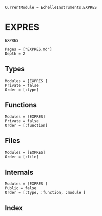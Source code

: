 ```@meta
CurrentModule = EchelleInstruments.EXPRES
```

# EXPRES

```@docs
EXPRES
```

```@contents
Pages = ["EXPRES.md"]
Depth = 2
```

## Types
```@autodocs
Modules = [EXPRES ]
Private = false
Order = [:type]
```

## Functions
```@autodocs
Modules = [EXPRES]
Private = false
Order = [:function]
```

## Files
```@autodocs
Modules = [EXPRES]
Order = [:file]
```

## Internals
```@autodocs
Modules = [EXPRES ]
Public = false
Order = [:type, :function, :module ]
```


## Index
```@index
```
